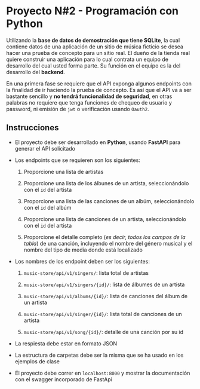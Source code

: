 # Proyecto N#2 - Programación con Python

Utilizando la **base de datos de demostración que tiene SQLite**, la cual contiene datos de una aplicación de un sitio de música ficticio se desea hacer una prueba de concepto para un sitio real. El dueño de la tienda real quiere construir una aplicación para lo cual contrata un equipo de desarrollo del cual usted forma parte. Su función en el equipo es la del desarrollo del **backend**.

En una primera fase se requiere que el API exponga algunos endpoints con la finalidad de ir haciendo la prueba de concepto. Es así que el API va a ser bastante sencillo y **no tendrá funcionalidad de seguridad**, en otras palabras no requiere que tenga funciones de chequeo de usuario y password, ni emisión de `jwt` o verificación usando `Oauth2`.

## Instrucciones

- El proyecto debe ser desarrollado en **Python**, usando **FastAPI** para generar el API solicitado

- Los endpoints que se requieren son los siguientes:

  1. Proporcione una lista de artistas

  2. Proporcione una lista de los álbunes de un artista, seleccionándolo con el `id` del artista

  3. Proporcione una lista de las canciones de un albúm, seleccionándolo con el `id` del albúm

  4. Proporcione una lista de canciones de un artista, seleccionándolo con el `id` del artista

  5. Proporcione el detalle completo (_es decir, todos los campos de la tabla_) de una canción, incluyendo el nombre del género musical y el nombre del tipo de media donde está localizado

- Los nombres de los endpoint deben ser los siguientes:

  1. `music-store/api/v1/singers/`: lista total de artistas

  2. `music-store/api/v1/singers/{id}/`: lista de álbumes de un artista

  3. `music-store/api/v1/albums/{id}/`: lista de canciones del álbum de un artista

  4. `music-store/api/v1/singer/{id}/`: lista total de canciones de un artista

  5. `music-store/api/v1/song/{id}/`: detalle de una canción por su id

- La respiesta debe estar en formato JSON

- La estructura de carpetas debe ser la misma que se ha usado en los ejemplos de clase

- El proyecto debe correr en `localhost:8000` y mostrar la documentación con el swagger incorporado de FastApi
